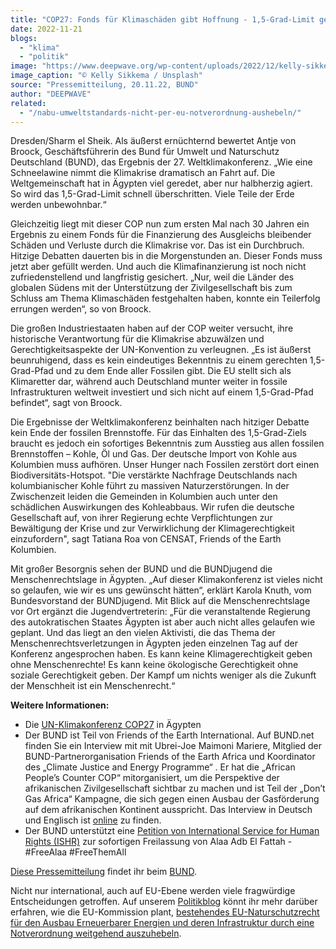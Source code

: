 ```yaml
---
title: "COP27: Fonds für Klimaschäden gibt Hoffnung - 1,5-Grad-Limit gefährdet"
date: 2022-11-21
blogs: 
  - "klima"
  - "politik"
image: "https://www.deepwave.org/wp-content/uploads/2022/12/kelly-sikkema-_whs7FPfkwQ-unsplash-scaled.jpg"
image_caption: "© Kelly Sikkema / Unsplash"
source: "Pressemitteilung, 20.11.22, BUND"
author: "DEEPWAVE"
related: 
  - "/nabu-umweltstandards-nicht-per-eu-notverordnung-aushebeln/"
---
```


Dresden/Sharm el Sheik. Als äußerst ernüchternd bewertet Antje von Broock, Geschäftsführerin des Bund für Umwelt und Naturschutz Deutschland (BUND), das Ergebnis der 27. Weltklimakonferenz. „Wie eine Schneelawine nimmt die Klimakrise dramatisch an Fahrt auf. Die Weltgemeinschaft hat in Ägypten viel geredet, aber nur halbherzig agiert. So wird das 1,5-Grad-Limit schnell überschritten. Viele Teile der Erde werden unbewohnbar.“

Gleichzeitig liegt mit dieser COP nun zum ersten Mal nach 30 Jahren ein Ergebnis zu einem Fonds für die Finanzierung des Ausgleichs bleibender Schäden und Verluste durch die Klimakrise vor. Das ist ein Durchbruch. Hitzige Debatten dauerten bis in die Morgenstunden an. Dieser Fonds muss jetzt aber gefüllt werden. Und auch die Klimafinanzierung ist noch nicht zufriedenstellend und langfristig gesichert. „Nur, weil die Länder des globalen Südens mit der Unterstützung der Zivilgesellschaft bis zum Schluss am Thema Klimaschäden festgehalten haben, konnte ein Teilerfolg errungen werden“, so von Broock.

Die großen Industriestaaten haben auf der COP weiter versucht, ihre historische Verantwortung für die Klimakrise abzuwälzen und Gerechtigkeitsaspekte der UN-Konvention zu verleugnen. „Es ist äußerst beunruhigend, dass es kein eindeutiges Bekenntnis zu einem gerechten 1,5-Grad-Pfad und zu dem Ende aller Fossilen gibt. Die EU stellt sich als Klimaretter dar, während auch Deutschland munter weiter in fossile Infrastrukturen weltweit investiert und sich nicht auf einem 1,5-Grad-Pfad befindet“, sagt von Broock.

Die Ergebnisse der Weltklimakonferenz beinhalten nach hitziger Debatte kein Ende der fossilen Brennstoffe. Für das Einhalten des 1,5-Grad-Ziels braucht es jedoch ein sofortiges Bekenntnis zum Ausstieg aus allen fossilen Brennstoffen – Kohle, Öl und Gas. Der deutsche Import von Kohle aus Kolumbien muss aufhören. Unser Hunger nach Fossilen zerstört dort einen Biodiversitäts-Hotspot. "Die verstärkte Nachfrage Deutschlands nach kolumbianischer Kohle führt zu massiven Naturzerstörungen. In der Zwischenzeit leiden die Gemeinden in Kolumbien auch unter den schädlichen Auswirkungen des Kohleabbaus. Wir rufen die deutsche Gesellschaft auf, von ihrer Regierung echte Verpflichtungen zur Bewältigung der Krise und zur Verwirklichung der Klimagerechtigkeit einzufordern", sagt Tatiana Roa von CENSAT, Friends of the Earth Kolumbien.

Mit großer Besorgnis sehen der BUND und die BUNDjugend die Menschenrechtslage in Ägypten. „Auf dieser Klimakonferenz ist vieles nicht so gelaufen, wie wir es uns gewünscht hätten“, erklärt Karola Knuth, vom Bundesvorstand der BUNDjugend. Mit Blick auf die Menschenrechtslage vor Ort ergänzt die Jugendvertreterin: „Für die veranstaltende Regierung des autokratischen Staates Ägypten ist aber auch nicht alles gelaufen wie geplant. Und das liegt an den vielen Aktivisti, die das Thema der Menschenrechtsverletzungen in Ägypten jeden einzelnen Tag auf der Konferenz angesprochen haben. Es kann keine Klimagerechtigkeit geben ohne Menschenrechte! Es kann keine ökologische Gerechtigkeit ohne soziale Gerechtigkeit geben. Der Kampf um nichts weniger als die Zukunft der Menschheit ist ein Menschenrecht.“

**Weitere Informationen:**

- Die [UN-Klimakonferenz COP27](http://www.bund.net/klimawandel/un-konferenzen/) in Ägypten
- Der BUND ist Teil von Friends of the Earth International. Auf BUND.net finden Sie ein Interview mit mit Ubrei-Joe Maimoni Mariere, Mitglied der BUND-Partnerorganisation Friends of the Earth Africa und Koordinator des „Climate Justice and Energy Programme“ . Er hat die „African People’s Counter COP“ mitorganisiert, um die Perspektive der afrikanischen Zivilgesellschaft sichtbar zu machen und ist Teil der „Don’t Gas Africa“ Kampagne, die sich gegen einen Ausbau der Gasförderung auf dem afrikanischen Kontinent ausspricht. Das Interview in Deutsch und Englisch ist [online](https://www.bund.net/themen/aktuelles/detail-aktuelles/news/interview-untaetigkeit-und-zaudern-werden-afrika-zu-einer-gefaehrlichen-situation-verdammen/) zu finden.
- Der BUND unterstützt eine [Petition von International Service for Human Rights (ISHR)](https://ishr.ch/latest-updates/alaa-abdel-fattahs-life-at-serious-risk-demand-egypt-to-immediately-release-him-now/) zur sofortigen Freilassung von Alaa Adb El Fattah - #FreeAlaa #FreeThemAll

[Diese Pressemitteilung](https://www.bund.net/service/presse/pressemitteilungen/detail/news/cop-27-fonds-fuer-klimaschaeden-gibt-hoffnung-15-grad-limit-gefaehrdet-1/?wc=21736) findet ihr beim [BUND](https://www.bund.net/?wc=21736).

Nicht nur international, auch auf EU-Ebene werden viele fragwürdige Entscheidungen getroffen. Auf unserem [Politikblog](https://www.deepwave.org/blogs/politik/) könnt ihr mehr darüber erfahren, wie die EU-Kommission plant, [bestehendes EU-Naturschutzrecht für den Ausbau Erneuerbarer Energien und deren Infrastruktur durch eine Notverordnung weitgehend auszuhebeln](https://www.deepwave.org/nabu-umweltstandards-nicht-per-eu-notverordnung-aushebeln/).
